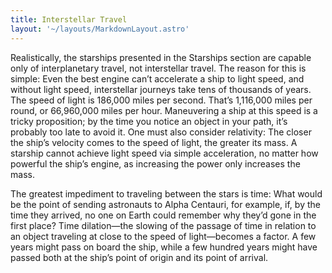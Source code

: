 ```yaml
---
title: Interstellar Travel
layout: '~/layouts/MarkdownLayout.astro'
---
```

Realistically, the starships presented in the Starships section are capable
only of interplanetary travel, not interstellar travel. The reason for this is
simple: Even the best engine can’t accelerate a ship to light speed, and
without light speed, interstellar journeys take tens of thousands of years.
The speed of light is 186,000 miles per second. That’s 1,116,000 miles per
round, or 66,960,000 miles per hour. Maneuvering a ship at this speed is a
tricky proposition; by the time you notice an object in your path, it’s
probably too late to avoid it. One must also consider relativity: The closer
the ship’s velocity comes to the speed of light, the greater its mass. A
starship cannot achieve light speed via simple acceleration, no matter how
powerful the ship’s engine, as increasing the power only increases the mass.

The greatest impediment to traveling between the stars is time: What would be
the point of sending astronauts to Alpha Centauri, for example, if, by the
time they arrived, no one on Earth could remember why they’d gone in the first
place? Time dilation—the slowing of the passage of time in relation to an
object traveling at close to the speed of light—becomes a factor. A few years
might pass on board the ship, while a few hundred years might have passed both
at the ship’s point of origin and its point of arrival.

